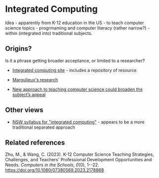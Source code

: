 <!--
 Copyright (C) 2023 David Jones
 
 This file is part of memex.
 
 memex is free software: you can redistribute it and/or modify
 it under the terms of the GNU General Public License as published by
 the Free Software Foundation, either version 3 of the License, or
 (at your option) any later version.
 
 memex is distributed in the hope that it will be useful,
 but WITHOUT ANY WARRANTY; without even the implied warranty of
 MERCHANTABILITY or FITNESS FOR A PARTICULAR PURPOSE.  See the
 GNU General Public License for more details.
 
 You should have received a copy of the GNU General Public License
 along with memex.  If not, see <http://www.gnu.org/licenses/>.
-->

# Integrated Computing 



Idea - apparently from K-12 education in the US - to teach computer science topics - progrmaming and computer literacy (rather narrow?) - within (integrated into) traditional subjects.

## Origins?

Is it a phrase getting broader acceptance, or limited to a researcher? 

- [Integrated computing site](https://integratedcomputing.org/) - includes a repository of resource
- [Margulieux's research](https://laurenmarg.com/research/)

- [New approach to teaching computer science could broaden the subject’s appeal](https://theconversation.com/new-approach-to-teaching-computer-science-could-broaden-the-subjects-appeal-205171)

## Other views 

- [NSW syllabus for "integrated computing"](https://educationstandards.nsw.edu.au/wps/wcm/connect/d118aac0-0c05-4c94-9b18-5c46bad4bbe4/integrated-computing-7-10-2019-draft-syllabus-for-consultation-2019-pdf.pdf?MOD=AJPERES&CVID=) - appears to be a more traditional separated approach

## Related references 

Zhu, M., & Wang, C. (2023). K-12 Computer Science Teaching Strategies, Challenges, and Teachers' Professional Development Opportunities and Needs. *Computers in the Schools*, *0*(0), 1--22. <https://doi.org/10.1080/07380569.2023.2178868>

